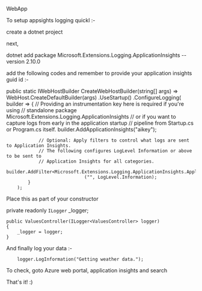 WebApp

To setup appsights logging quickl :-

create a dotnet project 

next, 

dotnet add package Microsoft.Extensions.Logging.ApplicationInsights --version 2.10.0

add the following codes and remember to provide your application insights guid id :-

public static IWebHostBuilder CreateWebHostBuilder(string[] args) =>
      WebHost.CreateDefaultBuilder(args)
        .UseStartup<Startup>()
      .ConfigureLogging(
            builder =>
            {
                // Providing an instrumentation key here is required if you're using
                // standalone package Microsoft.Extensions.Logging.ApplicationInsights
                // or if you want to capture logs from early in the application startup
                // pipeline from Startup.cs or Program.cs itself.
                builder.AddApplicationInsights("aikey");

                // Optional: Apply filters to control what logs are sent to Application Insights.
                // The following configures LogLevel Information or above to be sent to
                // Application Insights for all categories.
                builder.AddFilter<Microsoft.Extensions.Logging.ApplicationInsights.ApplicationInsightsLoggerProvider>
                                 ("", LogLevel.Information);
            }
        );


Place this as part of your constructor 

 private readonly `ILogger` _logger;

    public ValuesController(ILogger<ValuesController> logger)
    {
        _logger = logger;
    }


And finally log your data :-


        logger.LogInformation("Getting weather data.");



To check, goto Azure web portal, application insights and search 



That's it! :)




